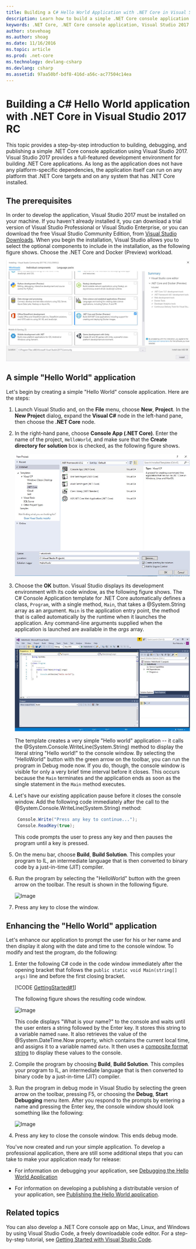 ```yaml
---
title: Building a C# Hello World Application with .NET Core in Visual Studio 2017 RC
description: Learn how to build a simple .NET Core console application using Visual Studio 2017
keywords: .NET Core, .NET Core console application, Visual Studio 2017
author: stevehoag
ms.author: shoag
ms.date: 11/16/2016
ms.topic: article
ms.prod: .net-core
ms.technology: devlang-csharp
ms.devlang: csharp
ms.assetid: 97aa50bf-bdf8-416d-a56c-ac77504c14ea
---
```


# Building a C# Hello World application with .NET Core in Visual Studio 2017 RC #

This topic provides a step-by-step introduction to building, debugging, and publishing a simple .NET Core console application using Visual Studio 2017. Visual Studio 2017 provides a full-featured development environment for building .NET Core applications. As long as the application does not have any platform-specific dependencies, the application itself can run on any platform that .NET Core targets and on any system that has .NET Core installed.

## The prerequisites ##

In order to develop the application, Visual Studio 2017 must be installed on your machine. If you  haven't already installed it, you can download a trial version of Visual Studio Professional or Visual Studio Enterprise, or you can download the free Visual Studio Community Edition, from  [Visual Studio Downloads](https://www.visualstudio.com/downloads/). When you begin the installation, Visual Studio allows you to select the optional components to include in the installation, as the following figure shows. Choose the .NET Core and Docker (Preview) workload.

   ![Image](./media/select_core.jpg)

## A simple "Hello World" application ##

Let's begin by creating a simple "Hello World" console application. Here are the steps:

1. Launch Visual Studio and, on the **File** menu, choose **New**, **Project**. In the **New Project** dialog, expand the **Visual C#** node in the left-hand pane, then choose the **.NET Core** node.

1. In the right-hand pane, choose **Console App (.NET Core)**. Enter the name of the project, `HelloWorld`, and make sure that the **Create directory for solution** box is checked, as the following figure shows.

   ![Image](./media/vs_newproject_2017.jpg)

   
1. Choose the **OK** button. Visual Studio displays its development environment with its code window, as the following figure shows. The C# Console Application template for .NET Core automatically defines a class, `Program`, with a single method, `Main`, that takes a @System.String array as an argument. `Main` is the application entry point, the method that is called automatically by the runtime when it launches the application. Any command-line arguments supplied when the application is launched are available in the *args* array.

   ![Image](./media/vs_devenv_2017.jpg)

   The template creates a very simple "Hello world" application -- it calls the @System.Console.WriteLine(System.String) method to display the literal string "Hello world!" to the console window. By selecting the "HelloWorld" button with the green arrow on the toolbar, you can run the program in Debug mode now. If you do, though, the console window is visible for only a very brief time interval before it closes. This occurs because the `Main` terminates and the application ends as soon as the single statement in the `Main` method executes.

1. Let's have our existing application pause before it closes the console window. Add the following code immediately after the call to the @System.Console.WriteLine(System.String) method:

   ```cs
    Console.Write("Press any key to continue...");
    Console.ReadKey(true);
    ```
   This code prompts the user to press any key and then pauses the program until a key is pressed.

1. On the menu bar, choose **Build**, **Build Solution**. This compiles your program to IL, an intermediate language that is then converted to binary code by a just-in-time (JIT) compiler.

1. Run the program by selecting the "HelloWorld" button with the green arrow on the toolbar. The result is shown in the following figure.

   ![Image](./media/simple_hello.jpg)

1. Press any key to close the window.

## Enhancing the "Hello World" application ##

Let's enhance our application to prompt the user for his or her name and then display it along with the date and time to the console window. To modify and test the program, do the following:

1. Enter the following C# code in the code window immediately after the opening bracket that follows the `public static void Main(string[] args)` line and before the first closing bracket.

   [!CODE [GettingStarted#1](../../../samples/snippets/csharp/getting_started/with_visual_studio/helloworld.cs#1)]

   The following figure shows the resulting code window.

   ![Image](./media/codewindow_2017.jpg)

   This code displays "What is your name?" to the console and waits until the user enters a string followed by the Enter key. It stores this string to a variable named `name`. It also retrieves the value of the @System.DateTime.Now property, which contains the current local time, and assigns it to a variable named `date`. It then uses a [composite format string](../../standard/base-types/composite-format.md) to display these values to the console.

1. Compile the program by choosing **Build**, **Build Solution**. This compiles your program to IL, an intermediate language that is then converted to binary code by a just-in-time (JIT) compiler.

1. Run the program in debug mode in Visual Studio by selecting the green arrow on the toolbar, pressing F5, or choosing the **Debug**, **Start Debugging** menu item. After you respond to the prompts by entering a name and pressing the Enter key, the console window should look something like the following:

   ![Image](./media/console_2017.jpg)

1. Press any key to close the console window. This ends debug mode.

You've now created and run your simple application. To develop a professional application, there are still some additional steps that you can take to make your application ready for release:

- For information on debugging your application, see [Debugging the Hello World Application](.\debugging-with-visual-studio-2017.md)

- For information on developing a publishing a distributable version of your application, see [Publishing the Hello World application](./publishing-with-visual-studio-2017.md).

## Related topics ##

<!--Instead of a console application, you can also build a class library with .NET Core and Visual Studio 2017. For a step-by-step introduction, see [Getting started with .NET Core on Windows, using Visual Studio 2015](../../core/tutorials/using-on-windows.md).--> 

You can also develop a .NET Core console app on Mac, Linux, and Windows by using Visual Studio Code, a freely downloadable code editor. For a step-by-step tutorial, see [Getting Started with Visual Studio Code](.\with-visual-studio-code.md).
